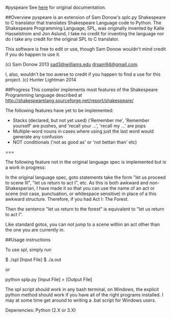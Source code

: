 #pyspeare
See [here](http://shakespearelang.sourceforge.net/report/shakespeare/) for original documentation.

##Overview
pyspeare is an extension of Sam Donow's splc.py Shakespeare to C translator that translates Shakespeare Language code to Python. 
The Shakespeare Programming Language, SPL, was originally invented by Kalle Hasselstrom and Jon Aslund, I take no credit for 
inventing the language nor do I take any credit for the original SPL to C translator.

This software is free to edit or use, though Sam Donow wouldn't mind credit if you do happen to use it.

(c) Sam Donow 2013 
sad3@williams.edu 
drsam94@gmail.com.



I, also, wouldn't be too averse to credit if you happen to find a use for this project. (c) Hunter Lightman 2014


##Progress
This compiler implements most features of the Shakespeare Programming language described at
http://shakespearelang.sourceforge.net/report/shakespeare/

The following features have yet to be implemented:
- Stacks (declared, but not yet used) ('Remember me', 'Remember yourself' are pushes, and 'recall your ...', 'recall my ...' are pops
- Multiple-word nouns in cases where using just the last word would generate any confusion
- NOT conditionals ('not as good as' or 'not bettan than' etc)

===

The following feature not in the original language spec is implemented but is a work in progress:

In the original language spec, goto statements take the form "let us proceed to scene III", "let us return to act I",
etc. As this is both awkward and non-Shakesperian, I have made it so that you can use the name of an act or scene (not case,
punctuation, or whitespace sensitive) in place of a this awkward structure. Therefore, if you had
Act I: The Forest.

Then the sentence "let us return to the forest" is equivalent to "let us return to act I".

Like standard gotos, you can not jump to a scene within an act other than the one you are currently in.


##Usage instructions

To use spl, simply run

$ ./spl [Input File]
$ ./a.out

or

python splp.py [Input File] > [Output File]

The spl script should work in any bash terminal, on Windows, the explicit python method should work if you have
all of the right programs installed. I may at some time get around to writing a .bat script for Windows users.

Depenencies:
Python (2.X or 3.X)
